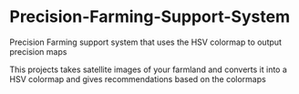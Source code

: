 # Precision-Farming-Support-System

Precision Farming support system that uses the HSV colormap to output precision maps

This projects takes satellite images of your farmland and converts it into a HSV colormap and gives recommendations based on the colormaps
